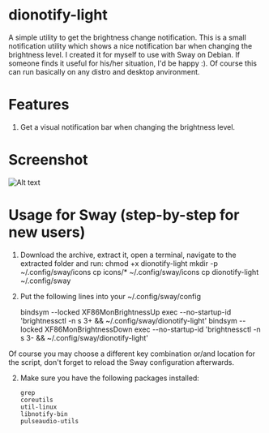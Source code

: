 # dionotify-light
A simple utility to get the brightness change notification.
This is a small notification utility which shows a nice notification bar when changing the brightness level.
I created it for myself to use with Sway on Debian. If someone finds it useful for his/her situation, I'd be happy :).
Of course this can run basically on any distro and desktop anvironment.

# Features
   1. Get a visual notification bar when changing the brightness level.

# Screenshot
   ![Alt text](https://github.com/DiogenesVX/dionotify/blob/main/dionotify-light.png)

# Usage for Sway (step-by-step for new users)
   1. Download the archive, extract it, open a terminal, navigate to the extracted folder and run:
        chmod +x dionotify-light
        mkdir -p ~/.config/sway/icons
        cp icons/* ~/.config/sway/icons
        cp dionotify-light ~/.config/sway

   2. Put the following lines into your ~/.config/sway/config
   
        bindsym --locked XF86MonBrightnessUp exec --no-startup-id 'brightnessctl -n s 3+ && ~/.config/sway/dionotify-light'
        bindsym --locked XF86MonBrightnessDown exec --no-startup-id 'brightnessctl -n s 3- && ~/.config/sway/dionotify-light'
          
  Of course you may choose a different key combination or/and location for the script, don't forget to reload the Sway configuration afterwards. 
   
   2. Make sure you have the following packages installed:
   
          grep
          coreutils
          util-linux
          libnotify-bin
          pulseaudio-utils
